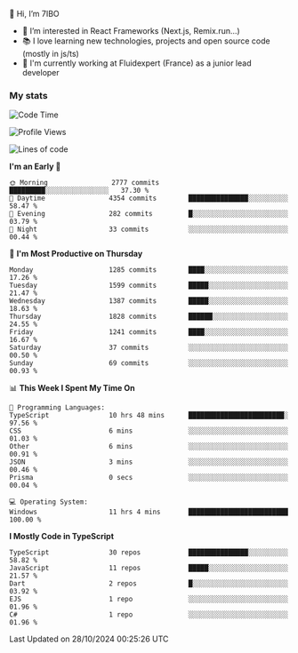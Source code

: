 👋 Hi, I’m 7IBO

- 👀 I’m interested in React Frameworks (Next.js, Remix.run...)
- 📚 I love learning new technologies, projects and open source code (mostly in js/ts)
- 💼 I'm currently working at Fluidexpert (France) as a junior lead developer

### My stats
<!--START_SECTION:waka-->
![Code Time](http://img.shields.io/badge/Code%20Time-820%20hrs%2021%20mins-blue)

![Profile Views](http://img.shields.io/badge/Profile%20Views-0-blue)

![Lines of code](https://img.shields.io/badge/From%20Hello%20World%20I%27ve%20Written-7.8%20million%20lines%20of%20code-blue)

**I'm an Early 🐤** 

```text
🌞 Morning                2777 commits        █████████░░░░░░░░░░░░░░░░   37.30 % 
🌆 Daytime                4354 commits        ███████████████░░░░░░░░░░   58.47 % 
🌃 Evening                282 commits         █░░░░░░░░░░░░░░░░░░░░░░░░   03.79 % 
🌙 Night                  33 commits          ░░░░░░░░░░░░░░░░░░░░░░░░░   00.44 % 
```
📅 **I'm Most Productive on Thursday** 

```text
Monday                   1285 commits        ████░░░░░░░░░░░░░░░░░░░░░   17.26 % 
Tuesday                  1599 commits        █████░░░░░░░░░░░░░░░░░░░░   21.47 % 
Wednesday                1387 commits        █████░░░░░░░░░░░░░░░░░░░░   18.63 % 
Thursday                 1828 commits        ██████░░░░░░░░░░░░░░░░░░░   24.55 % 
Friday                   1241 commits        ████░░░░░░░░░░░░░░░░░░░░░   16.67 % 
Saturday                 37 commits          ░░░░░░░░░░░░░░░░░░░░░░░░░   00.50 % 
Sunday                   69 commits          ░░░░░░░░░░░░░░░░░░░░░░░░░   00.93 % 
```


📊 **This Week I Spent My Time On** 

```text
💬 Programming Languages: 
TypeScript               10 hrs 48 mins      ████████████████████████░   97.56 % 
CSS                      6 mins              ░░░░░░░░░░░░░░░░░░░░░░░░░   01.03 % 
Other                    6 mins              ░░░░░░░░░░░░░░░░░░░░░░░░░   00.91 % 
JSON                     3 mins              ░░░░░░░░░░░░░░░░░░░░░░░░░   00.46 % 
Prisma                   0 secs              ░░░░░░░░░░░░░░░░░░░░░░░░░   00.04 % 

💻 Operating System: 
Windows                  11 hrs 4 mins       █████████████████████████   100.00 % 
```

**I Mostly Code in TypeScript** 

```text
TypeScript               30 repos            ███████████████░░░░░░░░░░   58.82 % 
JavaScript               11 repos            █████░░░░░░░░░░░░░░░░░░░░   21.57 % 
Dart                     2 repos             █░░░░░░░░░░░░░░░░░░░░░░░░   03.92 % 
EJS                      1 repo              ░░░░░░░░░░░░░░░░░░░░░░░░░   01.96 % 
C#                       1 repo              ░░░░░░░░░░░░░░░░░░░░░░░░░   01.96 % 
```




 Last Updated on 28/10/2024 00:25:26 UTC
<!--END_SECTION:waka-->
